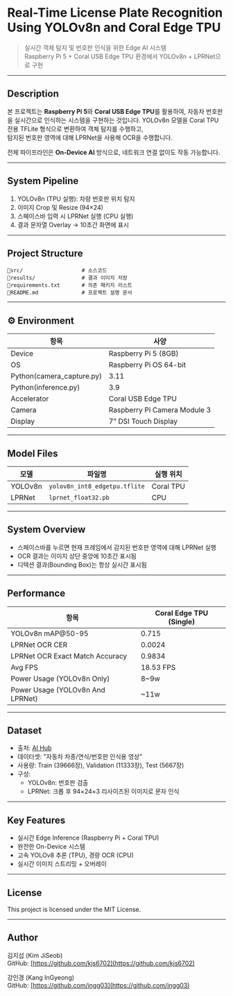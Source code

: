 # Real-Time License Plate Recognition Using YOLOv8n and Coral Edge TPU

> 실시간 객체 탐지 및 번호판 인식을 위한 Edge AI 시스템  
> Raspberry Pi 5 + Coral USB Edge TPU 환경에서 YOLOv8n + LPRNet으로 구현  

---

## Description

본 프로젝트는 **Raspberry Pi 5**와 **Coral USB Edge TPU**를 활용하여, 자동차 번호판을 실시간으로 인식하는 시스템을 구현하는 것입니다.
YOLOv8n 모델을 Coral TPU 전용 TFLite 형식으로 변환하여 객체 탐지를 수행하고,  
탐지된 번호판 영역에 대해 LPRNet을 사용해 OCR을 수행합니다.  

전체 파이프라인은 **On-Device AI** 방식으로, 네트워크 연결 없이도 작동 가능합니다.

---

## System Pipeline

1. YOLOv8n (TPU 실행): 차량 번호판 위치 탐지  
2. 이미지 Crop 및 Resize (94×24)  
3. 스페이스바 입력 시 LPRNet 실행 (CPU 실행)  
4. 결과 문자열 Overlay → 10초간 화면에 표시  

---

## Project Structure

```
📁src/                   # 소스코드
📁results/               # 결과 이미지 저장
📁requirements.txt       # 의존 패키지 리스트
📁README.md              # 프로젝트 설명 문서
```

---

## ⚙️ Environment

| 항목          | 사양 |
|---------------|------|
| Device        | Raspberry Pi 5 (8GB) |
| OS            | Raspberry Pi OS 64-bit |
| Python(camera_capture.py)        | 3.11 |
| Python(inference.py)        | 3.9 |
| Accelerator   | Coral USB Edge TPU |
| Camera        | Raspberry Pi Camera Module 3 |
| Display       | 7” DSI Touch Display|

---

## Model Files

| 모델      | 파일명                        | 실행 위치 |
|-----------|-------------------------------|-----------|
| YOLOv8n   | `yolov8n_int8_edgetpu.tflite` | Coral TPU |
| LPRNet    | `lprnet_float32.pb`       | CPU       |

---

## System Overview

- 스페이스바를 누르면 현재 프레임에서 감지된 번호판 영역에 대해 LPRNet 실행
- OCR 결과는 이미지 상단 중앙에 10초간 표시됨
- 디텍션 결과(Bounding Box)는 항상 실시간 표시됨

---

## Performance

| 항목                | Coral Edge TPU (Single) |
|---------------------|--------------------------|
| YOLOv8n mAP@50-95   | 0.715                    |
| LPRNet OCR CER |  0.0024  |
| LPRNet OCR Exact Match Accuracy |  0.9834  |
| Avg FPS       | 18.53 FPS                 |
| Power Usage (YOLOv8n Only) | 8~9w |
| Power Usage (YOLOv8n And LPRNet) | ~11w|

---

## Dataset

- 출처: [AI Hub](https://aihub.or.kr)  
- 데이터셋: "자동차 차종/연식/번호판 인식용 영상"  
- 사용량: Train (39666장), Validation (11333장), Test (5667장)  
- 구성:  
  - YOLOv8n: 번호판 검출  
  - LPRNet: 크롭 후 94×24×3 리사이즈된 이미지로 문자 인식

---

## Key Features

- 실시간 Edge Inference (Raspberry Pi + Coral TPU)
- 완전한 On-Device 시스템
- 고속 YOLOv8 추론 (TPU), 경량 OCR (CPU)
- 실시간 이미지 스트리밍 + 오버레이

---

## License

This project is licensed under the MIT License.

---

## Author

김지섭 (Kim JiSeob)  
GitHub: [https://github.com/kjs6702](https://github.com/kjs6702)

강인경 (Kang InGyeong)  
GitHub: [https://github.com/ingg03](https://github.com/ingg03)
